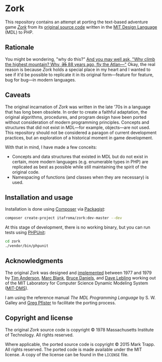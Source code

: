 # Zork

This repository contains an attempt at porting the text-based adventure game [*Zork*][1] from its [original source code][2] written in the [MIT Design Language][3] (MDL) to PHP.

## Rationale

You might be wondering, "why do this?" [And you may well ask, "Why climb the highest mountain? Why, ~~35~~ 88 years ago, fly the Atlan—"][4] Okay, the real reason is because *Zork* holds a special place in my heart and I wanted to see if it'd be possible to replicate it in its original form—feature for feature, bug for bug—in modern languages.

## Caveats

The original incarnation of *Zork* was written in the late '70s in a language that has long been obsolete. In order to create a faithful adaptation, the original algorithms, procedures, and program design have been ported without consideration of modern programming principles. Concepts and structures that did not exist in MDL—for example, objects—are not used. This repository should not be considered a paragon of current development practices, but an exploration of a historical moment in game development.

With that in mind, I have made a few conceits:

- Concepts and data structures that existed in MDL but do not exist in certain, more modern languages (e.g. enumerable types in PHP) are replicated as best as possible while still maintaining the spirit of the original code.
- Namespacing of functions (and classes when they are necessary) is used.

## Installation and usage

Installation is done using [Composer][5] via [Packagist][6]:

```sh
composer create-project itafroma/zork:dev-master --dev
```

At this stage of development, there is no working binary, but you can run tests using [PHPUnit][7]:

```sh
cd zork
./vendor/bin/phpunit
```

## Acknowledgments

The original *Zork* was designed and [implemented][5] between 1977 and 1979 by [Tim Anderson][6], [Marc Blank][7], [Bruce Daniels][8], and [Dave Lebling][9] working out of the MIT Laboratory for Computer Science Dynamic Modeling System ([MIT-DMS][10]).

I am using the reference manual *The MDL Programming Language* by S. W. Galley and [Greg Pfister][11] to facilitate the porting process.

## Copyright and license

The original *Zork* source code is copyright © 1978 Massachusetts Institute of Technology. All rights reserved.

Where applicable, the ported source code is copyright © 2015 Mark Trapp. All rights reserved. The ported code is made available under the MIT license. A copy of the license can be found in the `LICENSE` file.

[1]: http://en.wikipedia.org/wiki/Zork "Wikipedia article on Zork"
[2]: https://github.com/itafroma/zork-mdl "Source code repository for MDL Zork"
[3]: http://en.wikipedia.org/wiki/MDL_(programming_language) "Wikipedia article on MDL"
[4]: http://er.jsc.nasa.gov/seh/ricetalk.htm "Transcript of JFK's Moon Speech at Rice Stadium in 1962"
[5]: https://getcomposer.org "Composer website"
[6]: https://packagist.org "Packagist website"
[7]: http://en.wikipedia.org/wiki/Implementer_(video_games) "Wikipedia article on implmenters"
[8]: http://en.wikipedia.org/wiki/Tim_Anderson_(Zork) "Wikipedia article on Tim Anderson"
[9]: http://www.infocom-if.org/authors/blank.html "Infocom author page on Marc Blank"
[10]: http://en.wikipedia.org/wiki/Bruce_Daniels "Wikipedia article on Bruce Daniels"
[11]: http://www.infocom-if.org/authors/lebling.html "Infocom author page on Dave Lebling"
[12]: http://pdp-10.trailing-edge.com/mit_emacs_170_teco_1220/01/info/mit-dm.txt.html "Information on MIT-DMS"
[13]: http://perilsofparallel.blogspot.com "Greg Pfister's blog"
